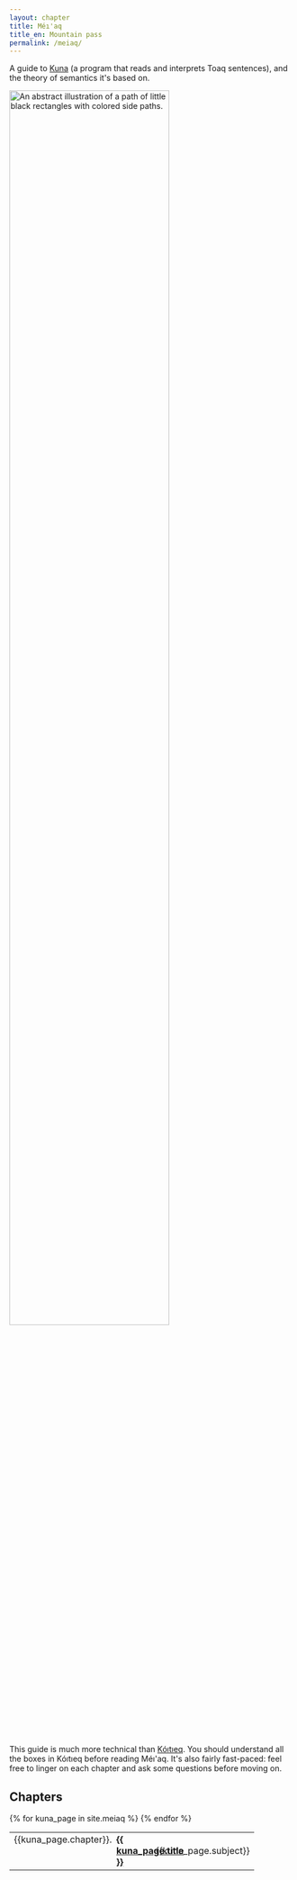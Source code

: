 ```yaml
---
layout: chapter
title: Méı'aq
title_en: Mountain pass
permalink: /meiaq/
---
```


A guide to [Kuna](https://github.com/toaq/kuna) (a program that reads and interprets Toaq sentences), and the theory of semantics it's based on.

<img width="75%" style="margin:auto;" src="./meiaq.svg" alt="An abstract illustration of a path of little black rectangles with colored side paths.">


<div class="aside grammar" markdown="1">

This guide is much more technical than [Kóıtıeq](..). You should understand all the boxes in Kóıtıeq before reading Méı'aq. It's also fairly fast-paced: feel free to linger on each chapter and ask some questions before moving on.

</div>

## Chapters

<table class="index"><tbody>
{% for kuna_page in site.meiaq %}
<tr>
  <td style="display:flex;align-items:baseline; width: 15rem;">{{kuna_page.chapter}}.
  <a lang="qtq" style="margin:0 0.5em;" href="{{kuna_page.url | relative_url}}"><b>{{ kuna_page.title }}</b></a>
  <div style="flex:1;border-bottom:2px dotted #8888"></div>
  </td>
  <td style="padding-left: 0.25em;">{{kuna_page.subject}}</td>
</tr>
{% endfor %}
</tbody></table>
